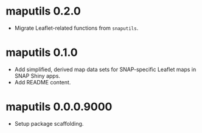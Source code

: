 # maputils 0.2.0

* Migrate Leaflet-related functions from `snaputils`.

# maputils 0.1.0

* Add simplified, derived map data sets for SNAP-specific Leaflet maps in SNAP Shiny apps.
* Add README content.

# maputils 0.0.0.9000

* Setup package scaffolding.
